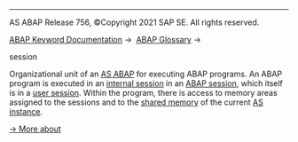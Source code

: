   

* * *

AS ABAP Release 756, ©Copyright 2021 SAP SE. All rights reserved.

[ABAP Keyword Documentation](javascript:call_link\('abenabap.htm'\)) →  [ABAP Glossary](javascript:call_link\('abenabap_glossary.htm'\)) → 

session

Organizational unit of an [AS ABAP](javascript:call_link\('abenas_abap_glosry.htm'\) "Glossary Entry") for executing ABAP programs. An ABAP program is executed in an [internal session](javascript:call_link\('abeninternal_session_glosry.htm'\) "Glossary Entry") in an [ABAP session](javascript:call_link\('abenabap_session_glosry.htm'\) "Glossary Entry"), which itself is in a [user session](javascript:call_link\('abenuser_session_glosry.htm'\) "Glossary Entry"). Within the program, there is access to memory areas assigned to the sessions and to the [shared memory](javascript:call_link\('abenshared_memory_glosry.htm'\) "Glossary Entry") of the current [AS instance](javascript:call_link\('abenas_instance_glosry.htm'\) "Glossary Entry").

[→ More about](javascript:call_link\('abenmemory_organization.htm'\))